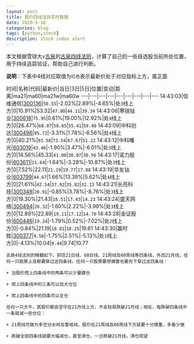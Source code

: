 ```yaml
---
layout: post
title: 股价四线法则实时数据
date: 2020-5-10
categories: blog
tags: [python,stock]
description: stock index alert
---
```



本文根据雪球大v[古泉](https://xueqiu.com/u/7148646888)的[古泉四线法则](https://xueqiu.com/7148646888/130498192)，计算了自己的一些自选股当前所处位置，用于持续追踪验证，帮助自己进行判断。

**说明**：下表中4线对应取值为`红色`表示最新价处于对应指标上方，属正面

时间|名称|代码|最新价|当日|3日|5日|位置|变动|距离|ma21|ma60|ma21w|ma60w
---|---|---|---|---|---|---|---|---
14:43:03|信维通信|[300136](https://xueqiu.com/S/SZ300136)|`50.55`|-2.02%|2.89%|-4.65%|处`3`线上方|0|10.91%|53.32|`47.80`|`44.11`|`39.34`
14:43:06|寒锐钴业|[300618](https://xueqiu.com/S/SZ300618)|`75.95`|0.61%|19.00%|12.92%|处`4`线上方|0|26.47%|`68.07`|`58.65`|`55.41`|`59.40`
14:43:09|中科创达|[300496](https://xueqiu.com/S/SZ300496)|`95.72`|-3.31%|1.78%|-6.56%|处`4`线上方|0|40.21%|`93.58`|`73.54`|`67.67`|`51.22`
14:43:12|中科曙光|[603019](https://xueqiu.com/S/SH603019)|`43.46`|-1.90%|3.47%|-6.01%|处`3`线上方|0|14.56%|45.33|`41.00`|`38.07`|`30.56`
14:43:17|诺力股份|[603611](https://xueqiu.com/S/SH603611)|`21.64`|-1.64%|-3.28%|-10.87%|处`3`线上方|0|7.52%|22.11|`21.19`|`19.77`|`17.88`
14:43:19|华友钴业|[603799](https://xueqiu.com/S/SH603799)|`44.67`|1.66%|13.39%|5.62%|处`4`线上方|0|21.61%|`42.54`|`37.92`|`35.82`|`32.13`
14:43:21|长亮科技|[300348](https://xueqiu.com/S/SZ300348)|`20.91`|-0.85%|3.78%|-8.76%|处`3`线上方|0|19.30%|21.43|`18.51`|`17.43`|`14.23`
14:43:24|盛天网络|[300494](https://xueqiu.com/S/SZ300494)|`20.32`|-1.60%|2.22%|-3.99%|处`3`线上方|0|12.89%|22.89|`19.11`|`17.12`|`14.70`
14:43:28|金证股份|[600446](https://xueqiu.com/S/SH600446)|`19.24`|-1.79%|0.52%|-7.02%|处`2`线上方|0|-0.84%|21.19|`18.81`|`18.25`|19.61
14:43:30|赢时胜|[300377](https://xueqiu.com/S/SZ300377)|`9.56`|-1.75%|2.51%|-5.13%|处`1`线上方|0|-4.13%|10.04|`9.44`|9.74|10.77

```
古泉4线法则的精髓如下。抓住21日线、60日线、21周线及60周线等四条线，外加21月线，任何一只股票上涨都要穿过这四条线，任何一只股票要想爆雷也要先下穿过这四条线：

+ 当股价爬上四条线中的两条可以少量建仓

+ 爬上四条线中的三条可以加大仓位

+ 爬上四条线中的四条可以全仓

任何一只大牛，其股价都会坚守在21月线上方，不会轻易跌破21月线；相反，每跌破四条线中一条就减一些仓位：

+ 21周线可做为多空分水岭及警戒线，股价在21周线及60周线下方就要十分慎重，多看少做

+ 跌破全部四条线就要大幅减仓，甚至清仓，一旦跌破21月线，清仓观望
```